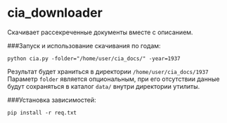 # cia_downloader
Скачивает рассекреченные документы вместе с описанием.

###Запуск и использование скачивания по годам:

```commandline
python cia.py -folder="/home/user/cia_docs/" -year=1937
```

Результат будет храниться в директории ```/home/user/cia_docs/1937```
Параметр ```folder``` является опциональным, при его отсутствии данные будут сохраняться в каталог ```data/``` внутри директории утилиты.


###Установка зависимостей:

```commandline
pip install -r req.txt
```